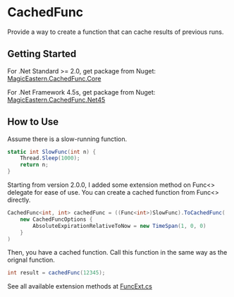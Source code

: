 # CachedFunc

Provide a way to create a function that can cache results of previous runs. 

## Getting Started

For .Net Standard >= 2.0, get package from Nuget: [MagicEastern.CachedFunc.Core](https://www.nuget.org/packages/MagicEastern.CachedFunc.Core/)

For .Net Framework 4.5s, get package from Nuget: [MagicEastern.CachedFunc.Net45](https://www.nuget.org/packages/MagicEastern.CachedFunc.Net45/)

## How to Use

Assume there is a slow-running function.

```c#
static int SlowFunc(int n) {
    Thread.Sleep(1000);
    return n;
}
```
Starting from version 2.0.0, I added some extension method on Func<> delegate for ease of use. You can create a cached function from Func<> directly.

```c#
CachedFunc<int, int> cachedFunc = ((Func<int>)SlowFunc).ToCachedFunc(
    new CachedFuncOptions { 
        AbsoluteExpirationRelativeToNow = new TimeSpan(1, 0, 0) 
    }
)
```

Then, you have a cached function. Call this function in the same way as the orignal function.

```c#
int result = cachedFunc(12345);
```

See all available extension methods at [FuncExt.cs](https://github.com/jxdking/CachedFunc/blob/master/CachedFuncCore/FuncExt.cs)
